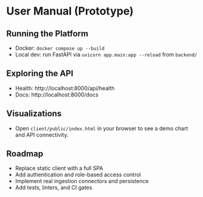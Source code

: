 # User Manual (Prototype)

## Running the Platform
- Docker: `docker compose up --build`
- Local dev: run FastAPI via `uvicorn app.main:app --reload` from `backend/`

## Exploring the API
- Health: http://localhost:8000/api/health
- Docs: http://localhost:8000/docs

## Visualizations
- Open `client/public/index.html` in your browser to see a demo chart and API connectivity.

## Roadmap
- Replace static client with a full SPA
- Add authentication and role-based access control
- Implement real ingestion connectors and persistence
- Add tests, linters, and CI gates
